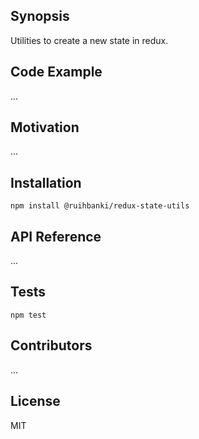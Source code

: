 ## Synopsis

Utilities to create a new state in redux.

## Code Example

...

## Motivation

...

## Installation

`npm install @ruihbanki/redux-state-utils`

## API Reference

...

## Tests

`npm test`

## Contributors

...

## License

MIT
